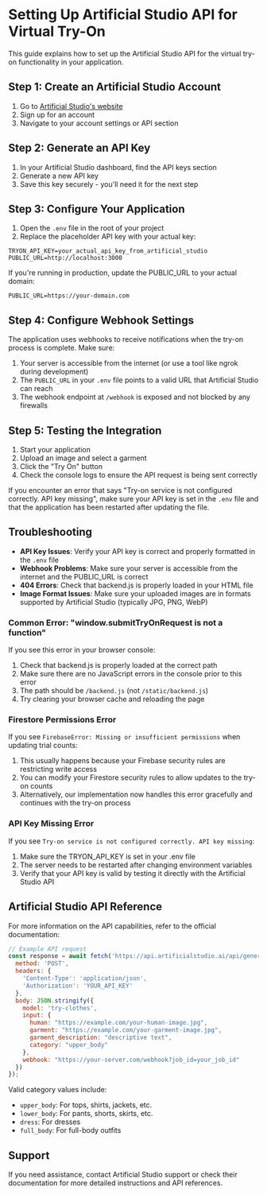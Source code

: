 # Setting Up Artificial Studio API for Virtual Try-On

This guide explains how to set up the Artificial Studio API for the virtual try-on functionality in your application.

## Step 1: Create an Artificial Studio Account

1. Go to [Artificial Studio's website](https://www.artificialstudio.ai/)
2. Sign up for an account
3. Navigate to your account settings or API section

## Step 2: Generate an API Key

1. In your Artificial Studio dashboard, find the API keys section
2. Generate a new API key
3. Save this key securely - you'll need it for the next step

## Step 3: Configure Your Application

1. Open the `.env` file in the root of your project
2. Replace the placeholder API key with your actual key:

```
TRYON_API_KEY=your_actual_api_key_from_artificial_studio
PUBLIC_URL=http://localhost:3000
```

If you're running in production, update the PUBLIC_URL to your actual domain:

```
PUBLIC_URL=https://your-domain.com
```

## Step 4: Configure Webhook Settings

The application uses webhooks to receive notifications when the try-on process is complete. Make sure:

1. Your server is accessible from the internet (or use a tool like ngrok during development)
2. The `PUBLIC_URL` in your `.env` file points to a valid URL that Artificial Studio can reach
3. The webhook endpoint at `/webhook` is exposed and not blocked by any firewalls

## Step 5: Testing the Integration

1. Start your application
2. Upload an image and select a garment
3. Click the "Try On" button
4. Check the console logs to ensure the API request is being sent correctly

If you encounter an error that says "Try-on service is not configured correctly. API key missing", make sure your API key is set in the `.env` file and that the application has been restarted after updating the file.

## Troubleshooting

- **API Key Issues**: Verify your API key is correct and properly formatted in the `.env` file
- **Webhook Problems**: Make sure your server is accessible from the internet and the PUBLIC_URL is correct
- **404 Errors**: Check that backend.js is properly loaded in your HTML file
- **Image Format Issues**: Make sure your uploaded images are in formats supported by Artificial Studio (typically JPG, PNG, WebP)

### Common Error: "window.submitTryOnRequest is not a function"
If you see this error in your browser console:
1. Check that backend.js is properly loaded at the correct path
2. Make sure there are no JavaScript errors in the console prior to this error
3. The path should be `/backend.js` (not `/static/backend.js`)
4. Try clearing your browser cache and reloading the page

### Firestore Permissions Error
If you see `FirebaseError: Missing or insufficient permissions` when updating trial counts:
1. This usually happens because your Firebase security rules are restricting write access
2. You can modify your Firestore security rules to allow updates to the try-on counts
3. Alternatively, our implementation now handles this error gracefully and continues with the try-on process

### API Key Missing Error
If you see `Try-on service is not configured correctly. API key missing`:
1. Make sure the TRYON_API_KEY is set in your .env file
2. The server needs to be restarted after changing environment variables
3. Verify that your API key is valid by testing it directly with the Artificial Studio API

## Artificial Studio API Reference

For more information on the API capabilities, refer to the official documentation:

```javascript
// Example API request
const response = await fetch('https://api.artificialstudio.ai/api/generate', {
  method: 'POST',
  headers: {
    'Content-Type': 'application/json',
    'Authorization': 'YOUR_API_KEY'
  },
  body: JSON.stringify({
    model: 'try-clothes',
    input: {
      human: "https://example.com/your-human-image.jpg",
      garment: "https://example.com/your-garment-image.jpg",
      garment_description: "descriptive text",
      category: "upper_body"
    },
    webhook: "https://your-server.com/webhook?job_id=your_job_id"
  })
});
```

Valid category values include:
- `upper_body`: For tops, shirts, jackets, etc.
- `lower_body`: For pants, shorts, skirts, etc.
- `dress`: For dresses
- `full_body`: For full-body outfits

## Support

If you need assistance, contact Artificial Studio support or check their documentation for more detailed instructions and API references. 